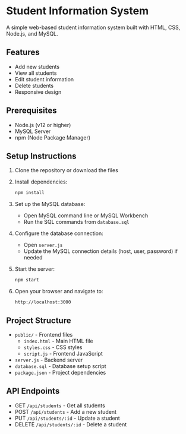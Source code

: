 # Student Information System

A simple web-based student information system built with HTML, CSS, Node.js, and MySQL.

## Features

- Add new students
- View all students
- Edit student information
- Delete students
- Responsive design

## Prerequisites

- Node.js (v12 or higher)
- MySQL Server
- npm (Node Package Manager)

## Setup Instructions

1. Clone the repository or download the files

2. Install dependencies:
   ```bash
   npm install
   ```

3. Set up the MySQL database:
   - Open MySQL command line or MySQL Workbench
   - Run the SQL commands from `database.sql`

4. Configure the database connection:
   - Open `server.js`
   - Update the MySQL connection details (host, user, password) if needed

5. Start the server:
   ```bash
   npm start
   ```

6. Open your browser and navigate to:
   ```
   http://localhost:3000
   ```

## Project Structure

- `public/` - Frontend files
  - `index.html` - Main HTML file
  - `styles.css` - CSS styles
  - `script.js` - Frontend JavaScript
- `server.js` - Backend server
- `database.sql` - Database setup script
- `package.json` - Project dependencies

## API Endpoints

- GET `/api/students` - Get all students
- POST `/api/students` - Add a new student
- PUT `/api/students/:id` - Update a student
- DELETE `/api/students/:id` - Delete a student 